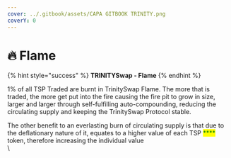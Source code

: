 ```yaml
---
cover: ../.gitbook/assets/CAPA GITBOOK TRINITY.png
coverY: 0
---
```


# 🔥 Flame

{% hint style="success" %}
**TRINITYSwap - Flame**
{% endhint %}

1% of all TSP Traded are burnt in TrinitySwap Flame. The more that is traded, the more get put into the fire causing the fire pit to grow in size, larger and larger through self-fulfilling auto-compounding, reducing the circulating supply and keeping the TrinitySwap Protocol stable.

The other benefit to an everlasting burn of circulating supply is that due to the deflationary nature of it, equates to a higher value of each TSP <mark style="color:green;">****</mark> token, therefore increasing the individual value\
\
